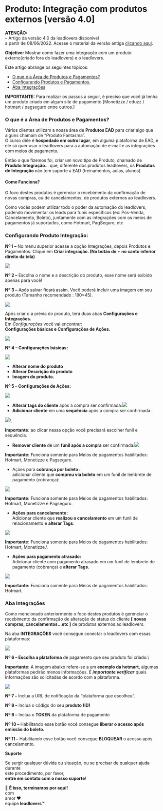 # Produto: Integração com produtos externos \[versão 4.0]

**ATENÇÃO:**\
– Artigo da versão 4.0 da leadlovers disponível\
a partir de 08/06/2022. Acesse o material da versão antiga [clicando aqui](https://suporte.love/produto-integracao-com-produtos-externos/).

**Objetivo:** Mostrar como fazer uma integração com um produto\
externo(criado fora do leadlovers) e o leadlovers.

Este artigo abrange os seguintes tópicos:

* [O que é a Área de Produtos e Pagamentos?](broken-reference)
* [Configurando Produtos e Pagamentos.](broken-reference)
* [Aba Integrações](broken-reference)

**IMPORTANTE:** Para realizar os passos a seguir, é preciso que você já tenha um produto criado em algum site de pagamento \[Monetizze / eduzz / hotmart / pagseguro entre outros.]

### **O que é a Área de Produtos e Pagamentos?** <a href="#h_01fxt2m973vtsgqqb913h3qt3k" id="h_01fxt2m973vtsgqqb913h3qt3k"></a>

Vários clientes utilizam a nossa área de **Produtos EAD** para criar algo que alguns chamam de “Produto Fantasma”.\
O curso dele é **hospedado em outro lugar**, em alguma plataforma de EAD, e ele só quer usar o leadlovers para a automação de e-mail e as integrações com meios de pagamento.

Então o que fizemos foi, criar um novo tipo de Produto, chamado de **Produto Integração**… que, diferente dos produtos leadlovers, os **Produtos de Integração** não tem suporte a EAD (treinamentos, aulas, alunos).

#### **Como Funciona?**

O foco destes produtos é gerenciar o recebimento da confirmação de novas compras, ou de cancelamentos, de produtos externos ao leadlovers.

Como vocês podem utilizar todo o poder da automação do leadlovers, podendo movimentar os leads para funis específicos (ex: Pós-Venda, Cancelamento, Boleto), juntamente com as integrações com os meios de pagamentos já suportados, como Hotmart, PagSeguro, etc

### **Configurando Produto Integração:** <a href="#h_01fxt2md70fqdymnxmk7pg19cr" id="h_01fxt2md70fqdymnxmk7pg19cr"></a>

**Nº 1 –** No menu superior acesse a opção Integrações, depois Produtos e Pagamentos. Clique em **Criar integração. (No botão de + no canto inferior direito da tela)**

![](https://suporte.love/wp-content/uploads/2022/12/integracoes-menu-300x184.jpg)

**Nº  2  –** Escolha o nome e a descrição do produto, esse nome será exibido apenas para você!

**Nº 3 –** Após salvar ficará assim. Você poderá incluir uma imagem em seu produto (Tamanho recomendado : 180×45).

![](https://suporte.love/wp-content/uploads/2022/12/produto\_-integrao-com-produtos-externos-360041179553\_mceclip4-300x159.png)

Após criar o a prévia do produto, terá duas abas **Configurações e Integrações.**\
Em _Configurações_ você vai encontrar:\
**Configurações básicas e Configurações de Ações.**

![](https://suporte.love/wp-content/uploads/2022/12/produto\_-integrao-com-produtos-externos-360041179553\_mceclip5-300x300.png)

**Nº 4 – Configurações básicas:**

![](https://suporte.love/wp-content/uploads/2022/12/produto\_-integrao-com-produtos-externos-360041179553\_mceclip8.png)

* **Alterar nome do produto**
* **Alterar Descrição do produto**
* **Imagem do produto.**

**Nº 5 – Configurações de Ações:**

![](https://suporte.love/wp-content/uploads/2022/12/produto\_-integrao-com-produtos-externos-360041179553\_mceclip7.png)

* **Alterar tags do cliente** após a compra ser confirmada:![](https://suporte.love/wp-content/uploads/2022/12/produto\_-integrao-com-produtos-externos-360041179553\_mceclip9-300x39.png)
* **Adicionar cliente** em uma **sequência** após a compra ser confirmada :

![](https://suporte.love/wp-content/uploads/2022/12/produto\_-integrao-com-produtos-externos-360041179553\_mceclip10-300x63.png)\


**Importante:** ao clicar nessa opção você precisará escolher funil e sequência.

* **Remover cliente** de um **funil após a compra** ser confirmada:![](https://suporte.love/wp-content/uploads/2022/12/produto\_-integrao-com-produtos-externos-360041179553\_mceclip11-300x95.png)

**Importante:** Funciona somente para Meios de pagamentos habilitados: Hotmart, Monetizze e Pagseguro.

* Ações para **cobrança por boleto :**\
  adicionar cliente que **comprou via boleto** em um funil de lembrete de pagamento (cobrança):

![](https://suporte.love/wp-content/uploads/2022/12/produto\_-integrao-com-produtos-externos-360041179553\_mceclip12-300x111.png)

**Importante:** Funciona somente para Meios de pagamentos habilitados: Hotmart, Monetizze e Pagseguro.

* **Ações para cancelamento:**\
  Adicionar cliente que **realizou o cancelamento** em um funil de relacionamento e **alterar Tags**.

![](https://suporte.love/wp-content/uploads/2022/12/produto\_-integrao-com-produtos-externos-360041179553\_mceclip13-300x113.png)

**Importante:** Funciona somente para Meios de pagamentos habilitados: Hotmart, Monetizze.\


* **Ações para pagamento atrasado:**\
  Adicionar cliente com pagamento atrasado em um funil de lembrete de pagamento (cobrança) e **alterar Tags**.

![](https://suporte.love/wp-content/uploads/2022/12/produto\_-integrao-com-produtos-externos-360041179553\_mceclip14-300x109.png)

**Importante:** Funciona somente para Meios de pagamentos habilitados: Hotmart.

### **Aba Integrações** <a href="#h_01fxt2mh7nqnxtk1a7q6vn2w4v" id="h_01fxt2mh7nqnxtk1a7q6vn2w4v"></a>

Como mencionado anteriormente o foco destes produtos é gerenciar o recebimento da confirmação de alteração de status do cliente **\[ novas compras, cancelamentos…etc ]** de produtos externos ao leadlovers.

Na aba **INTEGRAÇÕES** você consegue conectar o leadlovers com essas plataformas:

![](https://suporte.love/wp-content/uploads/2022/12/produto\_-integrao-com-produtos-externos-360041179553\_mceclip15-266x300.png)

**Nº 6 – Escolha a plataforma** de pagamento que seu produto foi criado.\


**Importante:** A imagem abaixo refere-se a um **exemplo da hotmart**, algumas plataformas pedirão menos informações. É _**importante verificar**_ quais informações são solicitadas de acordo com a plataforma.

![](https://suporte.love/wp-content/uploads/2022/12/produto\_-integrao-com-produtos-externos-360041179553\_mceclip17-300x127.png)

**Nº 7 –** Inclua a URL de notificação da “plataforma que escolheu”.

**Nº 8 –** Inclua o código do seu **produto (ID)**

**Nº 9 –** Inclua o **TOKEN** da plataforma de pagamento

**Nº 10 –** Habilitando esse botão você consegue **liberar o acesso após emissão do boleto.**

**Nº 11 –** Habilitando esse botão você consegue **BLOQUEAR** o acesso após cancelamento.

**Suporte**

Se surgir qualquer dúvida ou situação, ou se precisar de qualquer ajuda durante\
este procedimento, por favor,\
**entre em contato com o nosso suporte**!

🏁 **É isso, terminamos por aqui!**\
com\
amor ❤\
equipe **leadlovers™**
